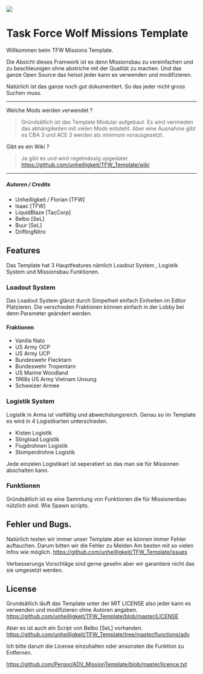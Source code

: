 ![](https://task-force-wolf.de/styles/elegance_ed/theme/images/logo_neu.png)

# Task Force Wolf Missions Template

Willkommen beim TFW Missions Template.

Die Absicht dieses Framwork ist es denn Missionsbau zu vereinfachen und zu beschleunigen ohne abstriche mit der Qualität zu machen.
Und das ganze Open Source das heisst jeder kann es verwenden und modifizieren.

Natürlich ist das ganze noch gut dokumentiert. So das jeder nicht gross Suchen muss.

***

Welche Mods werden verwendet ?

> Gründsätlich ist das Template Modular aufgebaut. Es wird vermieden das abhängikeiten mit vielen Mods entsteht.
> Aber eine Ausnahme gibt es  CBA 3 und ACE 3 werden als minimum vorausgesetzt.

Gibt es ein Wiki ?

> Ja gibt es und wird regelmässig upgedatet.
> https://github.com/unheilligkeit/TFW_Template/wiki

***

##### Autoren / Credits

- Unheilligkeit / Florian [TFW]
- Isaac  [TFW]
- LiquidBlaze [TacCorp]
- Belbo [SeL]
- Buur [SeL]
- DriftingNitro


## Features  

Das Template hat 3 Hauptfeatures nämlich Loadout System , Logistik System und Missionsbau Funktionen.

### Loadout System

Das Loadout System glänzt durch Simpelheit einfach Einheiten im Editor Platzieren.
Die verschieden Fraktionen können einfach in der Lobby bei denn Parameter geändert werden. 


#### Fraktionen
- Vanilla Nato
- US Army OCP
- US Army UCP
- Bundeswehr Flecktarn
- Bundeswehr Tropentarn
- US Marine Woodland
- 1968s US Army Vietnam Unsung
- Schweizer Armee

### Logistik System

Logistik in Arma ist vielfältig und abwechslungsreich.
Genau so im Template es wird in 4 Logistikarten unterschieden.

- Kisten Logistik
- Slingload Logistik
- Flugdrohnen Logistik
- Stomperdrohne Logistik

Jede einzelen Logistikart ist seperatiert so das man sie für Missionen abschalten kann.

### Funktionen 

Gründsätlich ist es eine Sammlung von Funktionen die für Missionenbau nützlich sind.
Wie Spawn scripts. 


## Fehler und Bugs.

Natürlich testen wir immer unser Template aber es können immer Fehler auftauchen.
Darum bitten wir die Fehler zu Melden
Am besten mit so vielen Infos wie möglich.
https://github.com/unheilligkeit/TFW_Template/issues

Verbesserungs Vorschläge sind gerne gesehn aber wir garantiere nicht das sie umgesetzt werden. 

## License

Grundsätlich läuft das Template unter der MIT LICENSE also jeder kann es verwenden und modifizieren ohne Autoren angaben.
https://github.com/unheilligkeit/TFW_Template/blob/master/LICENSE

Aber es ist auch ein Script von Belbo [SeL] vorhanden. 
https://github.com/unheilligkeit/TFW_Template/tree/master/functions/adv

Ich bitte darum die License einzuhalten oder ansonsten die Funktion zu Entfernen.

https://github.com/Pergor/ADV_MissionTemplate/blob/master/licence.txt



